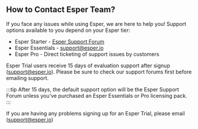 ## How to Contact Esper Team?

If you face any issues while using Esper, we are here to help you! Support options available to you depend on your Esper tier:

-   Esper Starter -  [Esper Support Forum](https://esperhelp.freshdesk.com/support/home)
-   Esper Essentials - [support@esper.io](mailto:support@esper.io)
-   Esper Pro - Direct ticketing of support issues by customers

Esper Trial users receive 15 days of evaluation support after signup ([support@esper.io](mailto:support@esper.io)). Please be sure to check our support forums first before emailing support.
  
:::tip
After 15 days, the default support option will be the Esper Support Forum unless you’ve purchased an Esper Essentials or Pro licensing pack.
:::

If you are having any problems signing up for an Esper Trial, please email ([support@esper.io](mailto:support@esper.io))